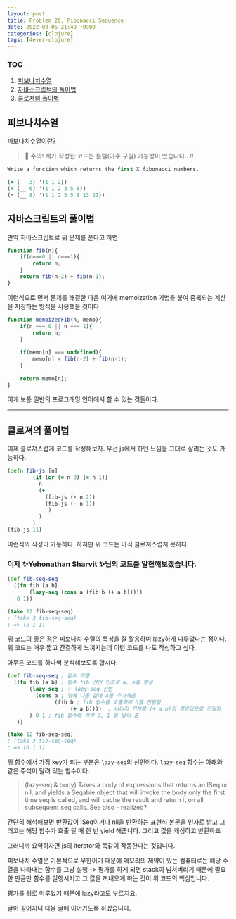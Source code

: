 ```yaml
---
layout: post
title: Problem 26, Fibonacci Sequence
date: 2022-09-05 21:40 +0900
categories: [clojure]
tags: [4ever-clojure]
---
```

### TOC
1. [피보나치수열](#피보나치수열)
2. [자바스크립트의 풀이법](#자바스크립트의-풀이법)
3. [클로져의 풀이법](#클로져의-풀이법)

## 피보나치수열
[피보나치수열이란?](https://ko.wikipedia.org/wiki/%ED%94%BC%EB%B3%B4%EB%82%98%EC%B9%98_%EC%88%98)

> 🧨 주의! 제가 작성한 코드는 틀릴(아주 구릴) 가능성이 있습니다...!!


```clojure
Write a function which returns the first X fibonacci numbers.

(= (__ 3) '(1 1 2))
(= (__ 6) '(1 1 2 3 5 8))
(= (__ 8) '(1 1 2 3 5 8 13 21))
```

## 자바스크립트의 풀이법
만약 자바스크립트로 위 문제를 푼다고 하면
```js
function fib(n){
    if(n===0 || n===1){
        return n;
    }
    return fib(n-2) + fib(n-1);
}
```
이런식으로 먼저 문제를 해결한 다음 여기에 memoization 기법을 붙여
중복되는 계산을 저장하는 방식을 사용했을 것이다.

```js
function memoizedFib(n, memo){
    if(n === 0 || n === 1){
        return n;
    }
    
    if(memo[n] === undefined){
        memo[n] = fib(n-2) + fib(n-1);
    }
    
    return memo[n];
}
```

이게 보통 일반의 프로그래밍 언어에서 할 수 있는 것들이다.



---
## 클로져의 풀이법

이제 클로져스럽게 코드를 작성해보자.
우선 js에서 하던 느낌을 그대로 살리는 것도 가능하다.

```clojure
(defn fib-js [n]
        (if (or (= n 0) (= n 1))
          n
          (+
            (fib-js (- n 2))
            (fib-js (- n 1))
             )
          )
        )
(fib-js 11)
```

이런식의 작성이 가능하다. 하지만 위 코드는 아직 클로져스럽지 못하다.


### 이제 ✨Yehonathan Sharvit ✨님의 코드를 알현해보겠습니다.
```clojure
(def fib-seq-seq
  ((fn fib [a b]
       (lazy-seq (cons a (fib b (+ a b)))))
   0 1))

(take 12 fib-seq-seq)
; (take 3 fib-seq-seq)
; => (0 1 1)
```
위 코드의 좋은 점은 피보나치 수열의 특성을 잘 활용하여 lazy하게 다루었다는 점이다.
위 코드는 매우 짧고 간결하게 느껴지는데 이런 코드를 나도 작성하고 싶다.

아무튼 코드를 하나씩 분석해보도록 합시다.

```clojure
(def fib-seq-seq ; 함수 이름
  ((fn fib [a b] ; 함수 fib 선언 인자로 a, b를 받음
       (lazy-seq ; ✨ lazy-seq 선언
         (cons a ; 뒤에 나올 값에 a를 추가해줌
               (fib b ; fib 함수를 호출하여 b를 전달함
                    (+ a b))))  ; 나머지 인자를 (+ a b)의 결과값으로 전달함
       ) 0 1 ; fib 함수에 각각 0, 1 을 넣어 줌
   ))

(take 12 fib-seq-seq)
; (take 3 fib-seq-seq)
; => (0 1 1)
```

위 함수에서 가장 key가 되는 부분은 `lazy-seq`의 선언이다.
`lazy-seq` 함수는 아래와 같은 주석이 달려 있는 함수이다.
> (lazy-seq & body)
Takes a body of expressions that returns an ISeq or nil, and yields
a Seqable object that will invoke the body only the first time seq
is called, and will cache the result and return it on all subsequent
seq calls. See also - realized?

간단히 해석해보면 반환값이 ISeq이거나 nil을 반환하는 표현식 본문을 인자로 받고
그러고는 해당 함수가 호출 될 때 한 번 yield 해줍니다. 그리고 값을 캐싱하고 반환하죠

그러니까 요약하자면 js의 iterator와 똑같이 작동한다는 것입니다.

피보나치 수열은 기본적으로 무한이기 때문에 메모리의 제약이 있는 컴퓨터로는
해당 수열을 나타내는 함수를 그냥 실행 -> 평가를 하게 되면 stack이 넘쳐버리기 때문에
필요한 만큼만 함수를 실행시키고 그 값을 꺼내오게 하는 것이 위 코드의 핵심입니다.

평가를 뒤로 미루었기 때문에 lazy라고도 부르지요.

글이 길어지니 다음 글에 이어가도록 하겠습니다.